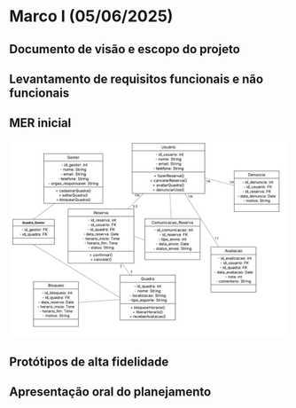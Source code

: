 # Marco I (05/06/2025)
## Documento de visão e escopo do projeto
## Levantamento de requisitos funcionais e não funcionais
## MER inicial
![Diagrama Entidade_Relacionamento](der.png)
## Protótipos de alta fidelidade
## Apresentação oral do planejamento
